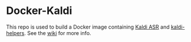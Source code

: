 # Docker-Kaldi

This repo is used to build a Docker image containing [Kaldi ASR](http://kaldi-asr.org/) and
 [kaldi-helpers](https://github.com/CoEDL/kaldi-helpers). 
 See the [wiki](https://github.com/benfoley/docker-kaldi/wiki/Docker-Image) for more info.
